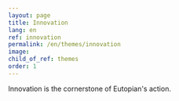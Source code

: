 ```yaml
---
layout: page
title: Innovation
lang: en
ref: innovation
permalink: /en/themes/innovation
image:
child_of_ref: themes
order: 1
---
```


Innovation is the cornerstone of Eutopian's action.
